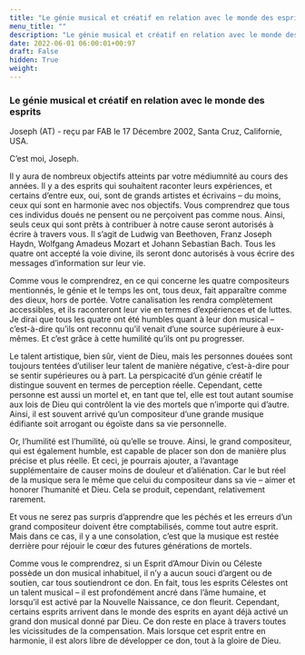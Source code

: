 ```yaml
---
title: "Le génie musical et créatif en relation avec le monde des esprits"
menu_title: ""
description: "Le génie musical et créatif en relation avec le monde des esprits"
date: 2022-06-01 06:00:01+00:97
draft: False
hidden: True
weight:
---
```

### Le génie musical et créatif en relation avec le monde des esprits

Joseph (AT) - reçu par FAB le 17 Décembre 2002, Santa Cruz, Californie, USA.

C’est moi, Joseph.

Il y aura de nombreux objectifs atteints par votre médiumnité au cours des années. Il y a des esprits qui souhaitent raconter leurs expériences, et certains d’entre eux, oui, sont de grands artistes et écrivains – du moins, ceux qui sont en harmonie avec nos objectifs. Vous comprendrez que tous ces individus doués ne pensent ou ne perçoivent pas comme nous. Ainsi, seuls ceux qui sont prêts à contribuer à notre cause seront autorisés à écrire à travers vous. Il s’agit de Ludwig van Beethoven, Franz Joseph Haydn, Wolfgang Amadeus Mozart et Johann Sebastian Bach. Tous les quatre ont accepté la voie divine, ils seront donc autorisés à vous écrire des messages d’information sur leur vie.

Comme vous le comprendrez, en ce qui concerne les quatre compositeurs mentionnés, le génie et le temps les ont, tous deux, fait apparaître comme des dieux, hors de portée. Votre canalisation les rendra complètement accessibles, et ils raconteront leur vie en termes d’expériences et de luttes. Je dirai que tous les quatre ont été humbles quant à leur don musical – c’est-à-dire qu’ils ont reconnu qu’il venait d’une source supérieure à eux-mêmes. Et c’est grâce à cette humilité qu’ils ont pu progresser.

Le talent artistique, bien sûr, vient de Dieu, mais les personnes douées sont toujours tentées d’utiliser leur talent de manière négative, c’est-à-dire pour se sentir supérieures ou à part. La perspicacité d’un génie créatif le distingue souvent en termes de perception réelle. Cependant, cette personne est aussi un mortel et, en tant que tel, elle est tout autant soumise aux lois de Dieu qui contrôlent la vie des mortels que n’importe qui d’autre. Ainsi, il est souvent arrivé qu’un compositeur d’une grande musique édifiante soit arrogant ou égoïste dans sa vie personnelle.

Or, l’humilité est l’humilité, où qu’elle se trouve. Ainsi, le grand compositeur, qui est également humble, est capable de placer son don de manière plus précise et plus réelle. Et ceci, je pourrais ajouter, a l’avantage supplémentaire de causer moins de douleur et d’aliénation. Car le but réel de la musique sera le même que celui du compositeur dans sa vie – aimer et honorer l’humanité et Dieu. Cela se produit, cependant, relativement rarement.

Et vous ne serez pas surpris d’apprendre que les péchés et les erreurs d’un grand compositeur doivent être comptabilisés, comme tout autre esprit. Mais dans ce cas, il y a une consolation, c’est que la musique est restée derrière pour réjouir le cœur des futures générations de mortels.

Comme vous le comprendrez, si un Esprit d’Amour Divin ou Céleste possède un don musical inhabituel, il n’y a aucun souci d’argent ou de soutien, car tous soutiendront ce don. En fait, tous les esprits Célestes ont un talent musical – il est profondément ancré dans l’âme humaine, et lorsqu’il est activé par la Nouvelle Naissance, ce don fleurit. Cependant, certains esprits arrivent dans le monde des esprits en ayant déjà activé un grand don musical donné par Dieu. Ce don reste en place à travers toutes les vicissitudes de la compensation. Mais lorsque cet esprit entre en harmonie, il est alors libre de développer ce don, tout à la gloire de Dieu.
